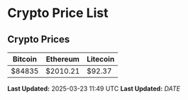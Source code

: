 # Crypto Price List

## Crypto Prices
| Bitcoin | Ethereum | Litecoin |
| ------- | -------- | -------- |
| $84835 | $2010.21 | $92.37 |
**Last Updated:** 2025-03-23 11:49 UTC
**Last Updated:** $DATE$
